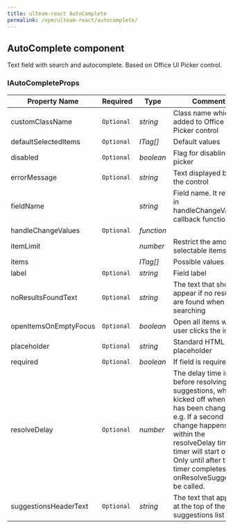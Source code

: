 ```yaml
---
title: ulteam-react AutoComplete
permalink: /npm/ulteam-react/autocomplete/
---
```


## AutoComplete component

Text field with search and autocomplete. Based on Office UI Picker control.



### IAutoCompleteProps

| Property Name | Required | Type | Comments |
|-|-|-|-|
 | customClassName | `Optional` |  *string* |     Class name which added to Office Ui Picker control       |  
 | defaultSelectedItems | `Optional` |  *ITag[]* |     Default values       |  
 | disabled | `Optional` |  *boolean* |     Flag for disabling the picker       |  
 | errorMessage | `Optional` |  *string* |     Text displayed below the control       |  
 | fieldName |  |  *string* |     Field name. It returns in handleChangeValues callback function       |  
 | handleChangeValues | `Optional` |  *function* |  |  
 | itemLimit |  |  *number* |     Restrict the amount of selectable items       |  
 | items |  |  *ITag[]* |     Possible values       |  
 | label | `Optional` |  *string* |     Field label       |  
 | noResultsFoundText | `Optional` |  *string* |     The text that should appear if no results are found when searching       |  
 | openItemsOnEmptyFocus | `Optional` |  *boolean* |     Open all items when a user clicks the input       |  
 | placeholder | `Optional` |  *string* |     Standard HTML input placeholder       |  
 | required | `Optional` |  *boolean* |     If field is required       |  
 | resolveDelay | `Optional` |  *number* |     The delay time in ms before resolving suggestions, which is kicked off when input has been changed. e.g. If a second input change happens within the resolveDelay time, the timer will start over. Only until after the timer completes will onResolveSuggestions be called.       |  
 | suggestionsHeaderText | `Optional` |  *string* |     The text that appears at the top of the suggestions list       |
